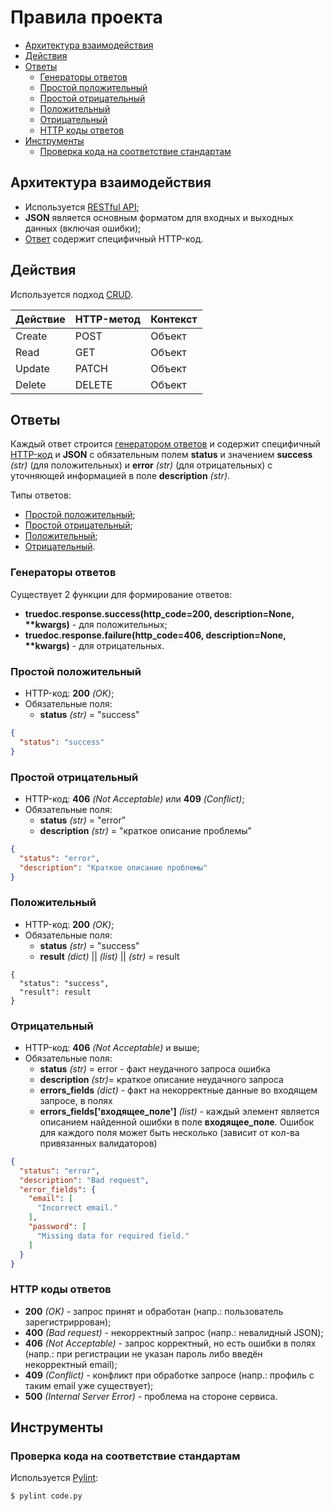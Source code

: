 
# Правила проекта
* [Архитектура взаимодействия](#arch)
* [Действия](#actions)
* [Ответы](#responses)
    * [Генераторы ответов](#responses.generators)
    * [Простой положительный](#responses.simple_positive)
    * [Простой отрицательный](#responses.simple_negative)
    * [Положительный](#responses.positive)
    * [Отрицательный](#responses.negative)
    * [HTTP коды ответов](#response_codes)
* [Инструменты](#tools)    
    * [Проверка кода на соответствие стандартам](#tools.code_standard)

## Архитектура взаимодействия <a name="arch"></a>

* Используется [RESTful API](https://en.wikipedia.org/wiki/Representational_state_transfer#Applied_to_Web_services);
* **JSON** является основным форматом для входных и выходных данных (включая ошибки);
* [Ответ](#responses) содержит специфичный HTTP-код.

## Действия <a name="actions"></a>

Используется подход [CRUD](https://en.wikipedia.org/wiki/Create,_read,_update_and_delete).

Действие | HTTP-метод | Контекст
-------- | ---------- | --------
Create   | POST       | Объект
Read     | GET        | Объект
Update   | PATCH      | Объект 
Delete   | DELETE     | Объект

## Ответы <a name="responses"></a>

Каждый ответ строится [генератором ответов](#responses.generators) и содержит специфичный [HTTP-код](#responses.http_codes) и **JSON** с обязательным полем **status** и значением **success** _(str)_ (для положительных) и **error** _(str)_ (для отрицательных) с уточняющей информацией в поле **description** _(str)_.

Типы ответов:
* [Простой положительный](#responses.simple_positive);
* [Простой отрицательный](#responses.simple_negative);
* [Положительный](#responses.positive);
* [Отрицательный](#responses.negative).

### Генераторы ответов <a name="responses.generators"></a>

Существует 2 функции для формирование ответов:

* **truedoc.response.success(http_code=200, description=None, \*\*kwargs)** - для положительных;
* **truedoc.response.failure(http_code=406, description=None, \*\*kwargs)** - для отрицательных.

### Простой положительный <a name="responses.simple_positive"></a>
* HTTP-код: **200** _(OK)_;
* Обязательные поля:
    * **status** _(str)_ = "success"

```json
{
  "status": "success"
}
```
         
### Простой отрицательный <a name="responses.simple_negative"></a>
* HTTP-код: **406** _(Not Acceptable)_ или **409** _(Conflict)_;
* Обязательные поля:
    * **status** _(str)_ = "error"
    * **description** _(str)_ = "краткое описание проблемы"

```json
{
  "status": "error",
  "description": "Краткое описание проблемы"
}
```

### Положительный <a name="responses.positive"></a>
* HTTP-код: **200** _(OK)_;
* Обязательные поля:
    * **status** _(str)_ = "success"
    * **result** _(dict)_ || _(list)_ || _(str)_ = result

```text
{
  "status": "success",
  "result": result
}
```

### Отрицательный <a name="responses.negative"></a> 
* HTTP-код: **406** _(Not Acceptable)_ и выше;
* Обязательные поля:
    * **status** _(str)_ = error - факт неудачного запроса ошибка
    * **description** _(str)_= краткое описание неудачного запроса
    * **errors_fields** _(dict)_ - факт на некорректные данные во входящем запросе, в полях
    * **errors_fields['входящее_поле']** _(list)_ - каждый элемент является описанием найденной ошибки в поле **входящее_поле**. Ошибок для каждого поля может быть несколько (зависит от кол-ва привязанных валидаторов) 

```json
{
  "status": "error",
  "description": "Bad request",
  "error_fields": {
    "email": [
      "Incorrect email."    
    ],
    "password": [
      "Missing data for required field."
    ]  
  } 
}
``` 

### HTTP коды ответов <a name="responses.http_codes"></a>

* **200** _(OK)_  - запрос принят и обработан (напр.: пользователь зарегистриррован);
* **400** _(Bad request)_ - некорректный запрос (напр.: невалидный JSON);
* **406** _(Not Acceptable)_ - запрос корректный, но есть ошибки в полях (напр.: при регистрации не указан пароль либо введён некорректный email);
* **409** _(Conflict)_ - конфликт при обработке запросе (напр.: профиль с таким email уже существует);
* **500** _(Internal Server Error)_ - проблема на стороне сервиса.

## Инструменты <a name="tools"></a>

### Проверка кода на соответствие стандартам <a name="tools.code_standard"></a>
Используется [Pylint](https://www.pylint.org/):

```shell
$ pylint code.py
```